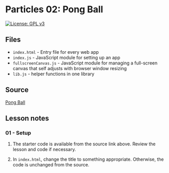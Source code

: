 # Particles 02: Pong Ball

[![License: GPL v3](https://img.shields.io/badge/License-GPLv3-blue.svg)](https://www.gnu.org/licenses/gpl-3.0)

## Files

* <code>index.html</code> - Entry file for every web app
* <code>index.js</code> - JavaScript module for setting up an app
* <code>fullscreenCanvas.js</code> - JavaScript module for managing a full-screen canvas that self adjusts with browser window resizing
* <code>lib.js</code> - helper functions in one library

## Source

[Pong Ball](https://github.com/ianJStutor/curriculum_pongball/tree/eb6a88138698f9d8bd4fb79bc0bcb63458301ad6/_02_pong)

## Lesson notes

### 01 - Setup

1. The starter code is available from the source link above. Review the lesson and code if necessary.

2. In <code>index.html</code>, change the title to something appropriate. Otherwise, the code is unchanged from the source.